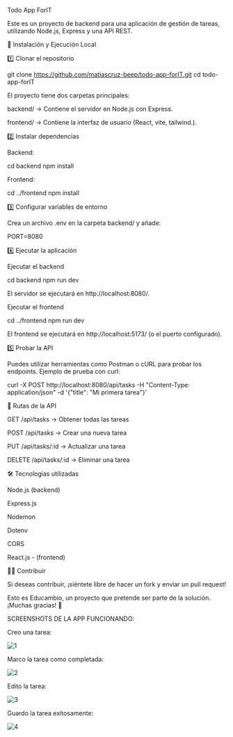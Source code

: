 Todo App ForIT

Este es un proyecto de backend para una aplicación de gestión de tareas, utilizando Node.js, Express y una API REST.

🚀 Instalación y Ejecución Local

1️⃣ Clonar el repositorio

git clone https://github.com/matiascruz-beep/todo-app-forIT.git
cd todo-app-forIT

El proyecto tiene dos carpetas principales:

backend/ → Contiene el servidor en Node.js con Express.

frontend/ → Contiene la interfaz de usuario (React, vite, tailwind.).

2️⃣ Instalar dependencias

Backend:

cd backend
npm install

Frontend:

cd ../frontend
npm install

3️⃣ Configurar variables de entorno

Crea un archivo .env en la carpeta backend/ y añade:

PORT=8080

4️⃣ Ejecutar la aplicación

Ejecutar el backend

cd backend
npm run dev

El servidor se ejecutará en http://localhost:8080/.

Ejecutar el frontend

cd ../frontend
npm run dev

El frontend se ejecutará en http://localhost:5173/ (o el puerto configurado).

5️⃣ Probar la API

Puedes utilizar herramientas como Postman o cURL para probar los endpoints. Ejemplo de prueba con curl:

curl -X POST http://localhost:8080/api/tasks -H "Content-Type: application/json" -d '{"title": "Mi primera tarea"}'

📌 Rutas de la API

GET /api/tasks → Obtener todas las tareas

POST /api/tasks → Crear una nueva tarea

PUT /api/tasks/:id → Actualizar una tarea

DELETE /api/tasks/:id → Eliminar una tarea

🛠 Tecnologías utilizadas

Node.js (backend)

Express.js

Nodemon

Dotenv

CORS

React.js - (frontend)

👨‍💻 Contribuir

Si deseas contribuir, ¡siéntete libre de hacer un fork y enviar un pull request!

Esto es Educambio, un proyecto que pretende ser parte de la solución. ¡Muchas gracias! 🎯


SCREENSHOTS DE LA APP FUNCIONANDO:

Creo una tarea: 

![1](https://github.com/user-attachments/assets/689996d4-3568-4268-bc66-a9461e92cf81)


Marco la tarea como completada:

![2](https://github.com/user-attachments/assets/84c0a6fe-5e69-4ad9-aaf4-68749dff115a)



Edito la tarea:

![3](https://github.com/user-attachments/assets/60e759ac-6869-4529-840b-583e082437aa)


Guardo la tarea exitosamente:

![4](https://github.com/user-attachments/assets/4e9d6fbf-5cb0-4d95-bf6e-5561fbeea27e)





